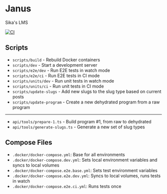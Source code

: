 # Janus

Sika's LMS

[![CI](https://github.com/sikaeducation/janus/actions/workflows/main.yml/badge.svg)](https://github.com/sikaeducation/janus/actions/workflows/main.yml)

## Scripts

* `scripts/build` - Rebuild Docker containers
* `scripts/dev` - Start a development server
* `scripts/e2e/dev` - Run E2E tests in watch mode
* `scripts/e2e/ci` - Run E2E tests in CI mode
* `scripts/units/dev` - Run unit tests in watch mode
* `scripts/units/ci` - Run unit tests in CI mode
* `scripts/update-slugs` - Add new slugs to the slug type based on current posts
* `scripts/update-program` - Create a new dehydrated program from a raw program

---

* `api/tools/prepare-1.ts` - Build program #1, from raw to dehydrated
* `api/tools/generate-slugs.ts` - Generate a new set of slug types

## Compose Files

* `.docker/docker-compose.yml`: Base for all environments
* `.docker/docker-compose.dev.yml`: Sets local environment variables and syncs to local volumes
* `.docker/docker-compose.e2e.base.yml`: Sets test environment variables
* `.docker/docker-compose.e2e.dev.yml`: Syncs to local volumes, runs tests in watch
* `.docker/docker-compose.e2e.ci.yml`: Runs tests once
